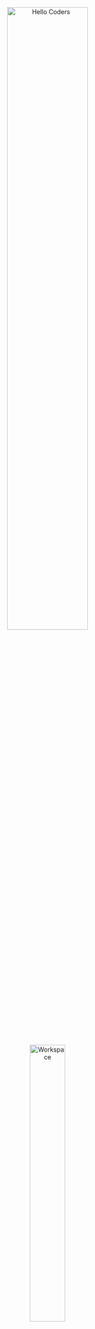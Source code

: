 <div align="center" width="50">

<img src="https://github.com/SP-XD/SP-XD/blob/main/images/hellocoders_rounded.gif?raw=true" alt="Hello Coders" width="60%"/> <br>
<img src="https://github.com/SP-XD/SP-XD/blob/main/images/dev-working_rounded.gif?raw=true" alt="Workspace"  width="40%"/><br>

<h1 align="center">Hi 👋 I'm Samar Moamer</h1>
<h3 align="center">💻 Full Stack Developer in Training | Passionate about coding & UI</h3>

</div>

---

## 👩‍💻 About Me

- 🎓 I'm a recent graduate currently training to become a Full Stack Developer.
- 💡 Passionate about frontend design and clean backend logic.
- 🌱 Currently working on my personal website and training projects.
- 📫 Contact me at: **samar.your@email.com**
- 🌐 Visit my portfolio: [My Personal Website](https://s3mar2003.github.io/my-personal-website)

---

## 💻 Tech Stack & Tools

![HTML](https://img.shields.io/badge/HTML5-E34F26?style=flat&logo=html5&logoColor=white)
![CSS](https://img.shields.io/badge/CSS3-1572B6?style=flat&logo=css3&logoColor=white)
![JavaScript](https://img.shields.io/badge/JavaScript-yellow?style=flat&logo=javascript&logoColor=black)
![PHP](https://img.shields.io/badge/PHP-777BB4?style=flat&logo=php&logoColor=white)
![MySQL](https://img.shields.io/badge/MySQL-4479A1?style=flat&logo=mysql&logoColor=white)
![Figma](https://img.shields.io/badge/Figma-F24E1E?style=flat&logo=figma&logoColor=white)
![Git](https://img.shields.io/badge/Git-E44C30?style=flat&logo=git&logoColor=white)
![VS Code](https://img.shields.io/badge/VS%20Code-0078D4?style=flat&logo=visual-studio-code&logoColor=white)

---

## 📊 GitHub Stats

<p align="center">
  <img src="https://github-readme-stats.vercel.app/api?username=s3mar2003&show_icons=true&theme=radical" width="400">
  <img src="https://github-readme-stats.vercel.app/api/top-langs/?username=s3mar2003&layout=compact&theme=radical" width="400">
</p>

---

## 🧠 Featured Projects

🌟 [My Personal Website](https://s3mar2003.github.io/my-personal-website)  
🌟 Social Case Management System (PHP, OOP)  
🌟 UI & Web layouts designed in Figma + HTML/CSS

---

## 🔗 Connect with Me

[![LinkedIn](https://img.shields.io/badge/LinkedIn-0A66C2?style=flat&logo=linkedin&logoColor=white)](https://www.linkedin.com/in/yourprofile)
[![Behance](https://img.shields.io/badge/Behance-0057ff?style=flat&logo=behance&logoColor=white)](https://www.behance.net/yourprofile)

---

> ✨ *I believe that good design and clean code make great digital experiences.*  
> 🙌 Thanks for visiting my profile!
